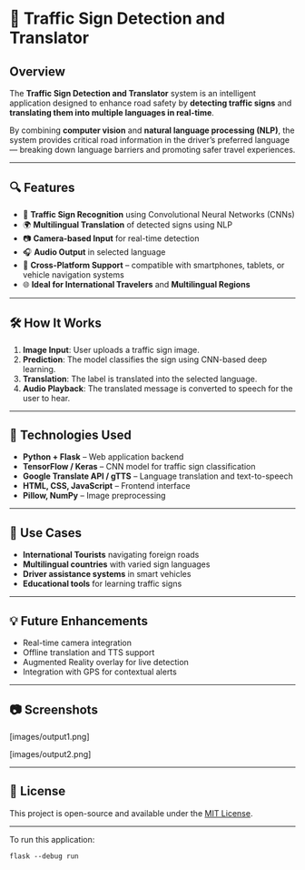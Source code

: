 # 🚦 Traffic Sign Detection and Translator

## Overview

The **Traffic Sign Detection and Translator** system is an intelligent application designed to enhance road safety by **detecting traffic signs** and **translating them into multiple languages in real-time**.

By combining **computer vision** and **natural language processing (NLP)**, the system provides critical road information in the driver’s preferred language — breaking down language barriers and promoting safer travel experiences.

---

## 🔍 Features

- 🧠 **Traffic Sign Recognition** using Convolutional Neural Networks (CNNs)
- 🌍 **Multilingual Translation** of detected signs using NLP
- 📷 **Camera-based Input** for real-time detection
- 🎧 **Audio Output** in selected language
- 📱 **Cross-Platform Support** – compatible with smartphones, tablets, or vehicle navigation systems
- 🌐 **Ideal for International Travelers** and **Multilingual Regions**

---

## 🛠️ How It Works

1. **Image Input**: User uploads a traffic sign image.
2. **Prediction**: The model classifies the sign using CNN-based deep learning.
3. **Translation**: The label is translated into the selected language.
4. **Audio Playback**: The translated message is converted to speech for the user to hear.

---

## 🧩 Technologies Used

- **Python + Flask** – Web application backend
- **TensorFlow / Keras** – CNN model for traffic sign classification
- **Google Translate API / gTTS** – Language translation and text-to-speech
- **HTML, CSS, JavaScript** – Frontend interface
- **Pillow, NumPy** – Image preprocessing

---

## 🚗 Use Cases

- **International Tourists** navigating foreign roads
- **Multilingual countries** with varied sign languages
- **Driver assistance systems** in smart vehicles
- **Educational tools** for learning traffic signs

---

## 💡 Future Enhancements

- Real-time camera integration
- Offline translation and TTS support
- Augmented Reality overlay for live detection
- Integration with GPS for contextual alerts

---

## 📷 Screenshots
[images/output1.png]

[images/output2.png]



---

## 📝 License

This project is open-source and available under the [MIT License](LICENSE).

---

To run this application:

```
flask --debug run
```
